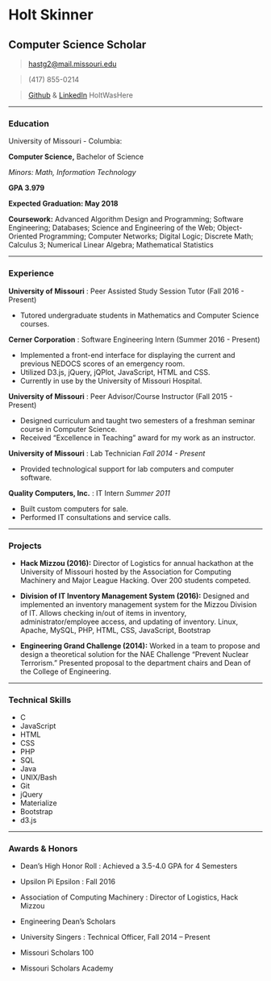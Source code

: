 # Holt Skinner
## Computer Science Scholar

> [hastg2@mail.missouri.edu](hastg2@mail.missouri.edu)

> (417) 855-0214

> [Github](https://github.com/HoltWasHere)
> &
> [LinkedIn](https://linkedin.com/in/HoltWasHere)
> HoltWasHere

------

### Education

University of Missouri - Columbia:

__Computer Science,__ Bachelor of Science

*Minors: Math, Information Technology*

__GPA 3.979__

  __Expected Graduation: May 2018__

  __Coursework:__ Advanced Algorithm Design and Programming; Software Engineering; Databases; Science and Engineering of the Web; Object-Oriented Programming; Computer Networks; Digital Logic; Discrete Math; Calculus 3; Numerical Linear Algebra; Mathematical Statistics

------

### Experience

**University of Missouri**
: Peer Assisted Study Session Tutor
  (Fall 2016 - Present)
  * Tutored undergraduate students in Mathematics and Computer Science courses.

**Cerner Corporation**
: Software Engineering Intern
  (Summer 2016 - Present)
  * Implemented a front-end interface for displaying the current and previous NEDOCS scores of an emergency room.
  * Utilized D3.js, jQuery, jQPlot, JavaScript, HTML and CSS.
  * Currently in use by the University of Missouri Hospital.

**University of Missouri**
: Peer Advisor/Course Instructor
  (Fall 2015 - Present)
  - Designed curriculum and taught two semesters of a freshman seminar course in Computer Science.
  - Received “Excellence in Teaching” award for my work as an instructor.

**University of Missouri**
: Lab Technician
  _Fall 2014 - Present_
  - Provided technological support for lab computers and computer software.

**Quality Computers, Inc.**
: IT Intern
  _Summer 2011_
  - Built custom computers for sale.
  - Performed IT consultations and service calls.

------

### Projects

* **Hack Mizzou (2016):** Director of Logistics for annual hackathon at the University of Missouri hosted by the Association for Computing Machinery and Major League Hacking. Over 200 students competed.

* **Division of IT Inventory Management System (2016):** Designed and implemented an inventory management system for the Mizzou Division of IT. Allows checking in/out of items in inventory, administrator/employee access, and updating of inventory. Linux, Apache, MySQL, PHP, HTML, CSS, JavaScript, Bootstrap

* **Engineering Grand Challenge (2014):** Worked in a team to propose and design a theoretical solution for the NAE Challenge “Prevent Nuclear Terrorism.” Presented proposal to the department chairs and Dean of the College of Engineering.

-------

### Technical Skills

- C
- JavaScript
- HTML
- CSS
- PHP
- SQL
- Java
- UNIX/Bash
- Git
- jQuery
- Materialize
- Bootstrap
- d3.js

-------

### Awards & Honors

* Dean’s High Honor Roll
  : Achieved a 3.5-4.0 GPA for 4 Semesters

* Upsilon Pi Epsilon
  : Fall 2016

* Association of Computing Machinery
  : Director of Logistics, Hack Mizzou

* Engineering Dean’s Scholars

* University Singers
  : Technical Officer, Fall 2014 – Present

* Missouri Scholars 100

* Missouri Scholars Academy
